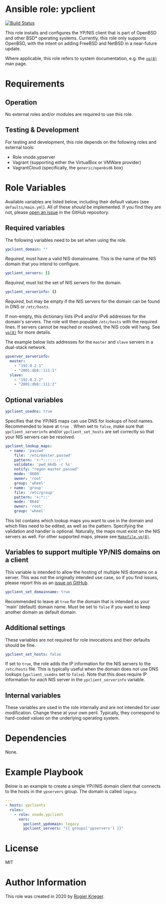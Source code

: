 # Ansible role: ypclient

[![Build Status](https://travis-ci.org/vnode/ansible-role-ypclient.svg?branch=master)](https://travis-ci.org/vnode/ansible-role-ypclient)

This role installs and configures the YP/NIS client that is part of OpenBSD and other BSD* operating systems.
Currently, this role only supports OpenBSD, with the intent on adding FreeBSD and NetBSD in a near-future update.

Where applicable, this role refers to system documentation, e.g. the [`yp(8)`](https://man.openbsd.org/yp) man page.


# Requirements

## Operation
No external roles and/or modules are required to use this role.

## Testing & Development
For testing and development, this role depends on the following roles and external tools:
- Role vnode.ypserver
- Vagrant (supporting either the VirtualBox or VMWare provider)
- VagrantCloud (specifically, the `generic/openbsd6` box)


# Role Variables
Available variables are listed below, including their default values (see `defaults/main.yml`).
All of these *should* be implemented. If you find they are not, please [open an issue](https://github.com/vnode/ansible-role-ypclient/issues) in the GitHub repository.


## Required variables
The following variables need to be set when using the role.

```yaml
ypclient_domain: ""
```
*Required*, must have a valid NIS domainname. This is the name of the NIS domain that you intend to configure.

```yaml
ypclient_servers: []
```
*Required*, must list the set of NIS servers for the domain.

```yaml
ypclient_serverinfo: {}
```
*Required*, but may be empty if the NIS servers for the domain can be found in DNS or `/etc/hosts`.

If non-empty, this dictionary lists IPv4 and/or IPv6 addresses for the domain's servers. The role will then populate `/etc/hosts` with the required lines. If servers cannot be reached or resolved, the NIS code will hang. See [`yp(8)`](https://man.openbsd.org/yp) for more details.

The example below lists addresses for the `master` and `slave` servers in a dual-stack network.

```yaml
ypserver_serverinfo:
  master:
    - "192.0.2.1"
    - "2001:db8::111:1"
  slave:
    - "192.0.2.2"
    - "2001:db8::111:2"
```


## Optional variables

```yaml
ypclient_usedns: true
```
Specifies that the YP/NIS maps can use DNS for lookups of host names. Recommended to leave at `true `. When set to `false`, make sure that `ypclient_serverinfo` and/or `ypclient_set_hosts` are set correctly so that your NIS servers can be resolved.

```yaml
ypclient_lookup_maps:
  - name: 'passwd'
    file: '/etc/master.passwd'
    pattern: '+:*::::::::'
    validate: 'pwd_mkdb -c %s'
    notify: "regen master.passwd"
    mode: '0600'
    owner: 'root'
    group: 'wheel'
  - name: 'group'
    file: '/etc/group'
    pattern: '+:*::'
    mode: '0644'
    owner: 'root'
    group: 'wheel'
```
This list contains which lookup maps you want to use in the domain and which files need to be edited, as well as the pattern. Specifying the validation and handler is optional. Naturally, the maps must exist on the NIS servers as well. For other supported maps, please see [`Makefile.yp(8)`](https://man.openbsd.org/Makefile.yp).


## Variables to support multiple YP/NIS domains on a client
This variable is intended to allow the hosting of multiple NIS domains on a server. This was not the originally intended use case, so if you find issues, please report this as an [issue on GitHub](https://github.com/vnode/ansible-role-ypserver/issues).

```yaml
ypclient_set_domainname: true
```
Recommended to leave at `true` for the domain that is intended as your 'main' (default) domain name. Must be set to `false` if you want to keep another domain as default domain.


## Additional settings
These variables are not required for role invocations and their defaults should be fine.

```yaml
ypclient_set_hosts: false
```

If set to `true`, the role adds the IP information for the NIS servers to the `/etc/hosts` file. This is typically useful when the domain does not use DNS lookups (`ypclient_usedns` set to `false`). Note that this does require IP information for *each* NIS server in the `ypclient_serverinfo` variable.


## Internal variables
These variables are used in the role internally and are not intended for user modification. Change these at your own peril. Typically, they correspond to hard-coded values on the underlying operating system.


# Dependencies
None.


# Example Playbook
Below is an example to create a simple YP//NIS domain client that connects to the hosts in the `ypservers` group. The domain is called `legacy`.

```yaml
---
- hosts: ypclients
  roles:
    - role: vnode.ypclient
      vars:
        ypclient_ypdomain: legacy
        ypclient_servers: "{{ groups['ypservers'] }}"
```


# License
MIT


# Author Information
This role was created in 2020 by [Rogier Krieger](https://vnode.net/).
